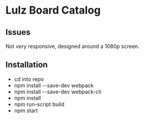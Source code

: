 # Lulz Board Catalog

## Issues
Not very responsive, designed around a 1080p screen.

## Installation
- cd into repo
- npm install --save-dev webpack
- npm install --save-dev webpack-cli
- npm install
- npm run-script build
- npm start
